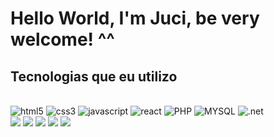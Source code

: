 # Hello World, I'm Juci, be very welcome! ^^ 
## Tecnologias que eu utilizo
<div style="display: inline_block"><br>
<img alt = "html5" src ="https://img.shields.io/badge/HTML5-E34F26?style=for-the-badge&logo=html5&logoColor=white">
<img alt = "css3" src ="https://img.shields.io/badge/CSS3-1572B6?style=for-the-badge&logo=css3&logoColor=white">
<img alt = "javascript" src ="https://img.shields.io/badge/JavaScript-323330?style=for-the-badge&logo=javascript&logoColor=F7DF1E">
<img alt = "react" src ="https://img.shields.io/badge/React-20232A?style=for-the-badge&logo=react&logoColor=61DAFB">
<img alt = "PHP" src ="https://img.shields.io/badge/PHP-777BB4?style=for-the-badge&logo=php&logoColor=white">
<img alt = "MYSQL" src ="https://img.shields.io/badge/MySQL-005C84?style=for-the-badge&logo=mysql&logoColor=white">
<img alt = ".net" src ="https://res.cloudinary.com/practicaldev/image/fetch/s--RKHCWMhA--/c_limit%2Cf_auto%2Cfl_progressive%2Cq_auto%2Cw_880/https://img.shields.io/badge/.NET-5C2D91%3Fstyle%3Dfor-the-badge%26logo%3D.net%26logoColor%3Dwhite">
</div>


<div> 
  <a href="https://www.youtube.com/channel/UCxtqlxY0Hmqkfy-htX7PcqQ" target="_blank"><img src="https://img.shields.io/badge/YouTube-FF0000?style=for-the-badge&logo=youtube&logoColor=white" target="_blank"></a>
  <a href="https://www.instagram.com/itsmejuci/" target="_blank"><img src="https://img.shields.io/badge/-Instagram-%23E4405F?style=for-the-badge&logo=instagram&logoColor=white" target="_blank"></a>
  <a href="https://www.twitch.tv/itsmejuci" target="_blank"><img src="https://img.shields.io/badge/Twitch-9146FF?style=for-the-badge&logo=twitch&logoColor=white" target="_blank"></a>
  <a href = "mailto: contatojulianacirne@gmail.com"><img src="https://img.shields.io/badge/-Gmail-%23333?style=for-the-badge&logo=gmail&logoColor=white" target="_blank"></a>
  <a href="https://www.linkedin.com/in/julianacirne/" target="_blank"><img src="https://img.shields.io/badge/-LinkedIn-%230077B5?style=for-the-badge&logo=linkedin&logoColor=white" target="_blank"></a> 
</div>
